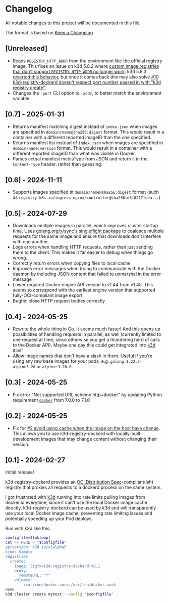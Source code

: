 # Changelog

All notable changes to this project will be documented in this file.

The format is based on [Keep a Changelog](https://keepachangelog.com/en/1.1.0/)

## [Unreleased]

- Reads `REGISTRY_HTTP_ADDR` from the environment like the official registry image. This fixes an issue on k3d 5.8.2 where [custom image registries that don't support `REGISTRY_HTTP_ADDR` no longer work](https://github.com/k3d-io/k3d/issues/1552). k3d 5.8.3 [reverted this behavior](https://github.com/k3d-io/k3d/issues/1552#issuecomment-2661051486), but once it comes back this may also solve [#10 k3d-registry-dockerd doesn't respect port number passed in with "k3d registry create"](https://github.com/ligfx/k3d-registry-dockerd/issues/10).
- Changes the `-port` CLI option to `-addr`, to better match the environment variable.

## [0.7] - 2025-01-31

- Returns manifest matching digest instead of `index.json` when images are specified in `domain/name@sha256:digest` format. This would result in a container with a different reported imageID than the one specified.
- Returns manifest list instead of `index.json` when images are specified in `domain/name:version` format. This would result in a container with a different reported imageID than what was visible in Docker.
- Parses actual manifest mediaType from JSON and return it in the `Content-Type` header, rather than guessing.

## [0.6] - 2024-11-11

- Supports images specified in `domain/name@sha256:digest` format (such as `registry.k8s.io/ingress-nginx/controller@sha256:d5f8217feea...`)

## [0.5] - 2024-07-29

- Downloads multiple images in parallel, which improves cluster startup time. Uses [golang.org/x/sync's singleflight package](https://pkg.go.dev/golang.org/x/sync@v0.7.0/singleflight) to coalesce multiple requests for the same image and ensure that downloads don't interfere with one another.
- Logs errors when handling HTTP requests, rather than just sending them to the client. This makes it far easier to debug when things go wrong.
- Correctly return errors when copying files to local cache
- Improves error messages when trying to communicate with the Docker daemon by including JSON content that failed to unmarshal in the error message
- Lower required Docker engine API version to v1.44 from v1.45. This seems to correspond with the earliest engine version that supported fully-OCI-compliant image export.
- Bugfix: close HTTP request bodies correctly

## [0.4] - 2024-05-25

- Rewrite the whole thing in [Go](https://go.dev/). It seems much faster! And this opens up possibilities of handling requests in parallel, as well (currently limited to one request at time, since otherwise you get a thundering herd of calls to the Docker API). Maybe one day this could get integrated into [k3d](https://k3d.io/) itself
- Allow image names that don't have a slash in them. Useful if you're using any raw base images for your pods, e.g. `golang:1.22.3-alpine3.20` or `alpine:3.20.0`.

## [0.3] - 2024-05-25

- Fix error "Not supported URL scheme http+docker" by updating Python requirement [`docker`](https://pypi.org/project/docker/) from 7.0.0 to 7.1.0

## [0.2] - 2024-05-25

- Fix for [#2 avoid using cache when the image on the host have change](https://github.com/ligfx/k3d-registry-dockerd/issues/2). This allows you to use k3d-registry-dockerd with locally-built development images that may change content without changing their version.

## [0.1] - 2024-02-27

Initial release!

k3d-registry-dockerd provides an [OCI Distribution Spec](https://github.com/opencontainers/distribution-spec)-compliant(ish)
registry that proxies all requests to a dockerd process on the same system.

I got frustrated with [k3d](https://k3d.io/) running into rate limits pulling images from docker.io
everytime, since it can't use the local Docker image cache directly. k3d-registry-dockerd can be
used by k3d and will transparently use your local Docker image cache, preventing rate limiting issues
and potentially speeding up your Pod deploys.

Run with k3d like this:

```sh
configfile=$(mktemp)
cat << HERE > "$configfile"
apiVersion: k3d.io/v1alpha5
kind: Simple
registries:
  create:
    image: ligfx/k3d-registry-dockerd:v0.1
    proxy:
      remoteURL: "*"
    volumes:
      - /var/run/docker.sock:/var/run/docker.sock
HERE
k3d cluster create mytest --config "$configfile"
```